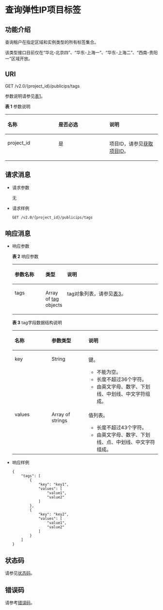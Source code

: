 # 查询弹性IP项目标签<a name="eip_apitag_0006"></a>

## 功能介绍<a name="zh-cn_topic_0201534134_section5413192818251"></a>

查询租户在指定区域和实例类型的所有标签集合。

该类型接口目前仅在“华北-北京四”、“华东-上海一”、“华东-上海二”、“西南-贵阳一”区域开放。

## URI<a name="zh-cn_topic_0201534134_section1414182816254"></a>

GET /v2.0/\{project\_id\}/publicips/tags

参数说明请参见[表1](#zh-cn_topic_0201534134_table27380479)。

**表 1**  参数说明

<a name="zh-cn_topic_0201534134_table27380479"></a>
<table><thead align="left"><tr id="zh-cn_topic_0201534134_row28751554"><th class="cellrowborder" valign="top" width="33.33333333333333%" id="mcps1.2.4.1.1"><p id="zh-cn_topic_0201534134_p47174532"><a name="zh-cn_topic_0201534134_p47174532"></a><a name="zh-cn_topic_0201534134_p47174532"></a>名称</p>
</th>
<th class="cellrowborder" valign="top" width="33.33333333333333%" id="mcps1.2.4.1.2"><p id="zh-cn_topic_0201534134_p63040734"><a name="zh-cn_topic_0201534134_p63040734"></a><a name="zh-cn_topic_0201534134_p63040734"></a>是否必选</p>
</th>
<th class="cellrowborder" valign="top" width="33.33333333333333%" id="mcps1.2.4.1.3"><p id="zh-cn_topic_0201534134_p6025849"><a name="zh-cn_topic_0201534134_p6025849"></a><a name="zh-cn_topic_0201534134_p6025849"></a>说明</p>
</th>
</tr>
</thead>
<tbody><tr id="zh-cn_topic_0201534134_row18331773"><td class="cellrowborder" valign="top" width="33.33333333333333%" headers="mcps1.2.4.1.1 "><p id="zh-cn_topic_0201534134_p8478608"><a name="zh-cn_topic_0201534134_p8478608"></a><a name="zh-cn_topic_0201534134_p8478608"></a>project_id</p>
</td>
<td class="cellrowborder" valign="top" width="33.33333333333333%" headers="mcps1.2.4.1.2 "><p id="zh-cn_topic_0201534134_p15678685"><a name="zh-cn_topic_0201534134_p15678685"></a><a name="zh-cn_topic_0201534134_p15678685"></a>是</p>
</td>
<td class="cellrowborder" valign="top" width="33.33333333333333%" headers="mcps1.2.4.1.3 "><p id="zh-cn_topic_0201534134_p10487112"><a name="zh-cn_topic_0201534134_p10487112"></a><a name="zh-cn_topic_0201534134_p10487112"></a>项目ID，请参见<a href="获取项目ID.md#eip_api06_0004">获取项目ID</a>。</p>
</td>
</tr>
</tbody>
</table>

## 请求消息<a name="zh-cn_topic_0201534134_section1342142882511"></a>

-   请求参数

    无

-   请求样例

    ```
    GET /v2.0/{project_id}/publicips/tags
    ```


## 响应消息<a name="zh-cn_topic_0201534134_section242122862514"></a>

-   响应参数

    **表 2**  响应参数

    <a name="zh-cn_topic_0201534134_table242418284253"></a>
    <table><thead align="left"><tr id="zh-cn_topic_0201534134_row155362282252"><th class="cellrowborder" valign="top" width="21.349999999999998%" id="mcps1.2.4.1.1"><p id="zh-cn_topic_0201534134_p65362028192517"><a name="zh-cn_topic_0201534134_p65362028192517"></a><a name="zh-cn_topic_0201534134_p65362028192517"></a>参数名称</p>
    </th>
    <th class="cellrowborder" valign="top" width="13.48%" id="mcps1.2.4.1.2"><p id="zh-cn_topic_0201534134_p155361728192510"><a name="zh-cn_topic_0201534134_p155361728192510"></a><a name="zh-cn_topic_0201534134_p155361728192510"></a>类型</p>
    </th>
    <th class="cellrowborder" valign="top" width="65.16999999999999%" id="mcps1.2.4.1.3"><p id="zh-cn_topic_0201534134_p1253616288258"><a name="zh-cn_topic_0201534134_p1253616288258"></a><a name="zh-cn_topic_0201534134_p1253616288258"></a>说明</p>
    </th>
    </tr>
    </thead>
    <tbody><tr id="zh-cn_topic_0201534134_row65365287254"><td class="cellrowborder" valign="top" width="21.349999999999998%" headers="mcps1.2.4.1.1 "><p id="zh-cn_topic_0201534134_p553612832513"><a name="zh-cn_topic_0201534134_p553612832513"></a><a name="zh-cn_topic_0201534134_p553612832513"></a>tags</p>
    </td>
    <td class="cellrowborder" valign="top" width="13.48%" headers="mcps1.2.4.1.2 "><p id="zh-cn_topic_0201534134_p1453619282257"><a name="zh-cn_topic_0201534134_p1453619282257"></a><a name="zh-cn_topic_0201534134_p1453619282257"></a>Array of <a href="#zh-cn_topic_0201534134_table043062842515">tag</a> objects</p>
    </td>
    <td class="cellrowborder" valign="top" width="65.16999999999999%" headers="mcps1.2.4.1.3 "><p id="zh-cn_topic_0201534134_p155364285253"><a name="zh-cn_topic_0201534134_p155364285253"></a><a name="zh-cn_topic_0201534134_p155364285253"></a>tag对象列表，请参见<a href="#zh-cn_topic_0201534134_table043062842515">表3</a>。</p>
    </td>
    </tr>
    </tbody>
    </table>

    **表 3**  tag字段数据结构说明

    <a name="zh-cn_topic_0201534134_table043062842515"></a>
    <table><thead align="left"><tr id="zh-cn_topic_0201534134_zh-cn_topic_0201534104_row16625112015"><th class="cellrowborder" valign="top" width="25.332533253325334%" id="mcps1.2.4.1.1"><p id="zh-cn_topic_0201534134_zh-cn_topic_0201534104_p156216117208"><a name="zh-cn_topic_0201534134_zh-cn_topic_0201534104_p156216117208"></a><a name="zh-cn_topic_0201534134_zh-cn_topic_0201534104_p156216117208"></a>名称</p>
    </th>
    <th class="cellrowborder" valign="top" width="25.332533253325334%" id="mcps1.2.4.1.2"><p id="zh-cn_topic_0201534134_zh-cn_topic_0201534104_p8622172014"><a name="zh-cn_topic_0201534134_zh-cn_topic_0201534104_p8622172014"></a><a name="zh-cn_topic_0201534134_zh-cn_topic_0201534104_p8622172014"></a>参数类型</p>
    </th>
    <th class="cellrowborder" valign="top" width="49.33493349334934%" id="mcps1.2.4.1.3"><p id="zh-cn_topic_0201534134_zh-cn_topic_0201534104_p1262101182018"><a name="zh-cn_topic_0201534134_zh-cn_topic_0201534104_p1262101182018"></a><a name="zh-cn_topic_0201534134_zh-cn_topic_0201534104_p1262101182018"></a>说明</p>
    </th>
    </tr>
    </thead>
    <tbody><tr id="zh-cn_topic_0201534134_zh-cn_topic_0201534104_row166216192017"><td class="cellrowborder" valign="top" width="25.332533253325334%" headers="mcps1.2.4.1.1 "><p id="zh-cn_topic_0201534134_zh-cn_topic_0201534104_p562013203"><a name="zh-cn_topic_0201534134_zh-cn_topic_0201534104_p562013203"></a><a name="zh-cn_topic_0201534134_zh-cn_topic_0201534104_p562013203"></a>key</p>
    </td>
    <td class="cellrowborder" valign="top" width="25.332533253325334%" headers="mcps1.2.4.1.2 "><p id="zh-cn_topic_0201534134_zh-cn_topic_0201534104_p4621132014"><a name="zh-cn_topic_0201534134_zh-cn_topic_0201534104_p4621132014"></a><a name="zh-cn_topic_0201534134_zh-cn_topic_0201534104_p4621132014"></a>String</p>
    </td>
    <td class="cellrowborder" valign="top" width="49.33493349334934%" headers="mcps1.2.4.1.3 "><p id="zh-cn_topic_0201534134_zh-cn_topic_0201534104_p3622162019"><a name="zh-cn_topic_0201534134_zh-cn_topic_0201534104_p3622162019"></a><a name="zh-cn_topic_0201534134_zh-cn_topic_0201534104_p3622162019"></a>键。</p>
    <a name="zh-cn_topic_0201534134_zh-cn_topic_0201534104_zh-cn_topic_0013935842_zh-cn_topic_0067805752_zh-cn_topic_0013859511_ul2321196023222"></a><a name="zh-cn_topic_0201534134_zh-cn_topic_0201534104_zh-cn_topic_0013935842_zh-cn_topic_0067805752_zh-cn_topic_0013859511_ul2321196023222"></a><ul id="zh-cn_topic_0201534134_zh-cn_topic_0201534104_zh-cn_topic_0013935842_zh-cn_topic_0067805752_zh-cn_topic_0013859511_ul2321196023222"><li>不能为空。</li><li>长度不超过36个字符。</li><li>由英文字母、数字、下划线、中划线、中文字符组成。</li></ul>
    </td>
    </tr>
    <tr id="zh-cn_topic_0201534134_zh-cn_topic_0201534104_row862171152012"><td class="cellrowborder" valign="top" width="25.332533253325334%" headers="mcps1.2.4.1.1 "><p id="zh-cn_topic_0201534134_zh-cn_topic_0201534104_p2062312201"><a name="zh-cn_topic_0201534134_zh-cn_topic_0201534104_p2062312201"></a><a name="zh-cn_topic_0201534134_zh-cn_topic_0201534104_p2062312201"></a>values</p>
    </td>
    <td class="cellrowborder" valign="top" width="25.332533253325334%" headers="mcps1.2.4.1.2 "><p id="zh-cn_topic_0201534134_zh-cn_topic_0201534104_p7282112319144"><a name="zh-cn_topic_0201534134_zh-cn_topic_0201534104_p7282112319144"></a><a name="zh-cn_topic_0201534134_zh-cn_topic_0201534104_p7282112319144"></a>Array of strings</p>
    </td>
    <td class="cellrowborder" valign="top" width="49.33493349334934%" headers="mcps1.2.4.1.3 "><p id="zh-cn_topic_0201534134_zh-cn_topic_0201534104_p166210162014"><a name="zh-cn_topic_0201534134_zh-cn_topic_0201534104_p166210162014"></a><a name="zh-cn_topic_0201534134_zh-cn_topic_0201534104_p166210162014"></a>值列表。</p>
    <a name="zh-cn_topic_0201534134_zh-cn_topic_0201534104_zh-cn_topic_0013935842_zh-cn_topic_0067805752_zh-cn_topic_0013859511_ul6706750105539"></a><a name="zh-cn_topic_0201534134_zh-cn_topic_0201534104_zh-cn_topic_0013935842_zh-cn_topic_0067805752_zh-cn_topic_0013859511_ul6706750105539"></a><ul id="zh-cn_topic_0201534134_zh-cn_topic_0201534104_zh-cn_topic_0013935842_zh-cn_topic_0067805752_zh-cn_topic_0013859511_ul6706750105539"><li>长度不超过43个字符。</li><li>由英文字母、数字、下划线、点、中划线、中文字符组成。</li></ul>
    </td>
    </tr>
    </tbody>
    </table>

-   响应样例

    ```
    {
        "tags": [
            {
                "key": "key1",
                "values": [
                    "value1",
                    "value2"
                ]
            },
            {
                "key": "key2",
                "values": [
                    "value1",
                    "value2"
                ]
            }
        ]
    }
    ```


## 状态码<a name="zh-cn_topic_0201534134_section31981619"></a>

请参见[状态码](状态码.md#eip_api05_0001)。

## 错误码<a name="zh-cn_topic_0201534134_section85821649202813"></a>

请参考[错误码](错误码.md)。

